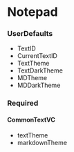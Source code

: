 #  Notepad

### UserDefaults
- TextID
- CurrentTextID
- TextTheme
- TextDarkTheme
- MDTheme
- MDDarkTheme

### Required

#### CommonTextVC

- textTheme
- markdownTheme

